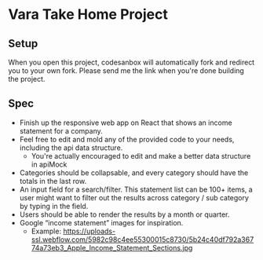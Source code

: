 # Vara Take Home Project

## Setup

When you open this project, codesanbox will automatically fork and redirect you to your own fork. Please send me the link when you're done building the project.

## Spec

- Finish up the responsive web app on React that shows an income statement for a company.
- Feel free to edit and mold any of the provided code to your needs, including the api data structure.
  - You're actually encouraged to edit and make a better data structure in apiMock
- Categories should be collapsable, and every category should have the totals in the last row.
- An input field for a search/filter. This statement list can be 100+ items, a user might want to filter out the results across category / sub category by typing in the field.
- Users should be able to render the results by a month or quarter.
- Google “income statement” images for inspiration.
  - Example: https://uploads-ssl.webflow.com/5982c98c4ee55300015c8730/5b24c40df792a36774a73eb3_Apple_Income_Statement_Sections.jpg
